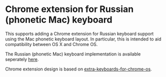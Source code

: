 # Chrome extension for Russian (phonetic Mac) keyboard
This supports adding a Chrome extension for Russian keyboard support using the
Mac phonetic keyboard layout. In particular, this is intended to aid
compatibility between OS X and Chrome OS.

The Russian (phonetic Mac) keyboard implementation is available seperately
[here](https://github.com/ahnolds/Russian-phonetic-Mac).

Chrome extension design is based on [extra-keyboards-for-chrome-os](https://github.com/google/extra-keyboards-for-chrome-os).
